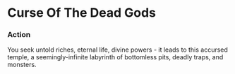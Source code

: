 # Curse Of The Dead Gods

### Action

You seek untold riches, eternal life, divine powers - it leads to this accursed temple, a seemingly-infinite labyrinth of bottomless pits, deadly traps, and monsters.